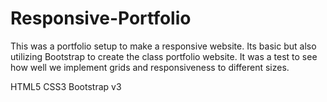 # Responsive-Portfolio
This was a portfolio setup to make a responsive website. Its basic but also utilizing Bootstrap to create the class portfolio website. 
It was a test to see how well we implement grids and responsiveness to different sizes. 

HTML5
CSS3
Bootstrap v3


